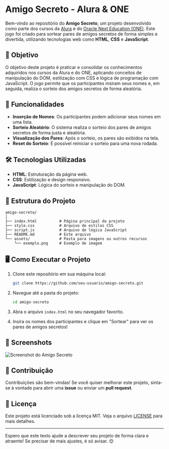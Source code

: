 # Amigo Secreto - Alura & ONE

Bem-vindo ao repositório do **Amigo Secreto**, um projeto desenvolvido como parte dos cursos da [Alura](https://www.alura.com.br/) e do [Oracle Next Education (ONE)](https://www.oracle.com/br/education/oracle-next-education/). Este jogo foi criado para sortear pares de amigos secretos de forma simples e divertida, utilizando tecnologias web como **HTML**, **CSS** e **JavaScript**.

## 🎯 Objetivo

O objetivo deste projeto é praticar e consolidar os conhecimentos adquiridos nos cursos da Alura e do ONE, aplicando conceitos de manipulação do DOM, estilização com CSS e lógica de programação com JavaScript. O jogo permite que os participantes insiram seus nomes e, em seguida, realiza o sorteio dos amigos secretos de forma aleatória.

## 🚀 Funcionalidades

- **Inserção de Nomes**: Os participantes podem adicionar seus nomes em uma lista.
- **Sorteio Aleatório**: O sistema realiza o sorteio dos pares de amigos secretos de forma justa e aleatória.
- **Visualização dos Pares**: Após o sorteio, os pares são exibidos na tela.
- **Reset do Sorteio**: É possível reiniciar o sorteio para uma nova rodada.

## 🛠️ Tecnologias Utilizadas

- **HTML**: Estruturação da página web.
- **CSS**: Estilização e design responsivo.
- **JavaScript**: Lógica do sorteio e manipulação do DOM.

## 📁 Estrutura do Projeto

```
amigo-secreto/
│
├── index.html          # Página principal do projeto
├── style.css           # Arquivo de estilos CSS
├── script.js           # Arquivo de lógica JavaScript
├── README.md           # Este arquivo
└── assets/             # Pasta para imagens ou outros recursos
    └── exemplo.png     # Exemplo de imagem
```

## 🖥️ Como Executar o Projeto

1. Clone este repositório em sua máquina local:
   ```bash
   git clone https://github.com/seu-usuario/amigo-secreto.git
   ```

2. Navegue até a pasta do projeto:
   ```bash
   cd amigo-secreto
   ```

3. Abra o arquivo `index.html` no seu navegador favorito.

4. Insira os nomes dos participantes e clique em "Sortear" para ver os pares de amigos secretos!

## 📸 Screenshots

![Screenshot do Amigo Secreto](assets/exemplo.png)

## 🤝 Contribuição

Contribuições são bem-vindas! Se você quiser melhorar este projeto, sinta-se à vontade para abrir uma **issue** ou enviar um **pull request**.

## 📄 Licença

Este projeto está licenciado sob a licença MIT. Veja o arquivo [LICENSE](LICENSE) para mais detalhes.

---

Espero que este texto ajude a descrever seu projeto de forma clara e atraente! Se precisar de mais ajustes, é só avisar. 😊
